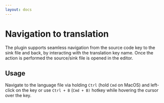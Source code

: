 ```yaml
---
layout: docs
---
```


<h1>Navigation to translation</h1>

The plugin supports seamless navigation from the source code key to the sink file and back, by interacting with the 
translation key name. Once the action is performed the source/sink file is opened in the editor.

## Usage

Navigate to the language file via holding `Ctrl` (hold `Cmd` on MacOS) and left-click on the key
or use `Ctrl + B` (`Cmd + B)` hotkey while hovering the cursor over the key.
